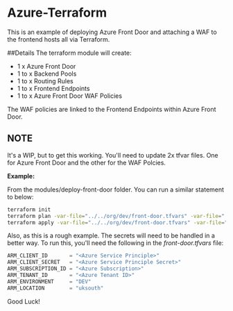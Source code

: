 # Azure-Terraform

This is an example of deploying Azure Front Door and attaching a WAF to the frontend hosts all via Terraform.

##Details
The terraform module will create:

 * 1 x Azure Front Door
  * 1 to x Backend Pools
  * 1 to x Routing Rules
  * 1 to x Frontend Endpoints
 * 1 to x Azure Front Door WAF Policies
 
 The WAF policies are linked to the Frontend Endpoints within Azure Front Door.
 
## NOTE
It's a WIP, but to get this working. You'll need to update 2x tfvar files. One for Azure Front Door and the other for the WAF Polcies.

**Example:** 

From the modules/deploy-front-door folder. You can run a similar statement to below:

```bash
terraform init
terraform plan -var-file="../../org/dev/front-door.tfvars" -var-file="../../org/dev/front-door-waf.tfvars"
terraform apply -var-file="../../org/dev/front-door.tfvars" -var-file="../../org/dev/front-door-waf.tfvars"
```
Also, as this is a rough example. The secrets will need to be handled in a better way. To run this, you'll need the following in the *front-door.tfvars* file:

```terraform
ARM_CLIENT_ID       = "<Azure Service Principle>"
ARM_CLIENT_SECRET   = "<Azure Service Principle Secret>"
ARM_SUBSCRIPTION_ID = "<Azure Subscription>"
ARM_TENANT_ID       = "<Azure Tenant ID>"
ARM_ENVIRONMENT     = "DEV"
ARM_LOCATION        = "uksouth"
```
Good Luck!
